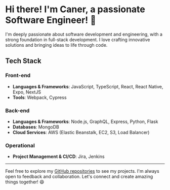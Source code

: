 # Hi there! I'm Caner, a passionate Software Engineer! 👋

I'm deeply passionate about software development and engineering, with a strong foundation in full-stack development. I love crafting innovative solutions and bringing ideas to life through code.

## Tech Stack

### Front-end
- **Languages & Frameworks**: JavaScript, TypeScript, React, React Native, Expo, NextJS
- **Tools**: Webpack, Cypress

### Back-end
- **Languages & Frameworks**: Node.js, GraphQL, Express, Python, Flask
- **Databases**: MongoDB
- **Cloud Services**: AWS (Elastic Beanstalk, EC2, S3, Load Balancer)

### Operational
- **Project Management & CI/CD**: Jira, Jenkins

---

Feel free to explore my [GitHub repositories](https://github.com/) to see my projects. I'm always open to feedback and collaboration. Let's connect and create amazing things together! 😄
